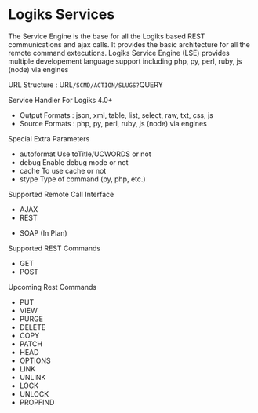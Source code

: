 # Logiks Services


The Service Engine is the base for all the Logiks based REST communications and ajax calls.
It provides the basic architecture for all the remote command extecutions.
Logiks Service Engine (LSE) provides multiple developement language support including
    			php, py, perl, ruby, js (node) via engines

URL Structure : URL`/SCMD/ACTION/SLUGS?`QUERY


Service Handler For Logiks 4.0+

+ Output Formats : json, xml, table, list, select, raw, txt, css, js
+ Source Formats : php, py, perl, ruby, js (node) via engines

Special Extra Parameters

+	autoformat 		Use toTitle/UCWORDS or not 
+	debug 			Enable debug mode or not 
+	cache 			To use cache or not 
+	stype 			Type of command (py, php, etc.) 


Supported Remote Call Interface
+	AJAX
+	REST
-	SOAP		(In Plan)


Supported REST Commands

+ GET
+ POST

Upcoming Rest Commands

+ PUT
+ VIEW
+ PURGE
+ DELETE
+ COPY
+ PATCH
+ HEAD
+ OPTIONS
+ LINK
+ UNLINK
+ LOCK
+ UNLOCK
+ PROPFIND
